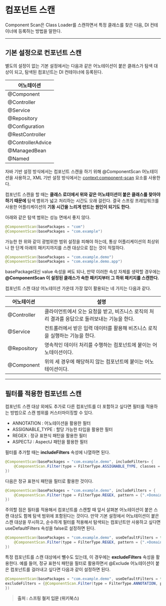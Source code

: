# 컴포넌트 스캔
Component Scan은 Class Loader를 스캔하면서 특정 클래스를 찾은 다음, DI 컨테이너에 등록하는 방법을 말한다.

___

## 기본 설정으로 컨포넌트 스캔
별도의 설정이 없는 기본 설정에서는 다음과 같은 어노테이션이 붙은 클래스가 탐색 대상이 되고, 탐색된 컴포넌트는 DI 컨테이너에 등록된다.

|어노테이션|
|--|
|@Component|
|@Controller|
|@Service|
|@Repository|
|@Configuration|
|@RestController|
|@ControllerAdvice|
|@ManagedBean|
|@Named|

자바 기반 설정 방식에서는 컴포넌트 스캔을 하기 위해 @ComponentScan 어노테이션을 사용하고, XML 기반 설정 방식에서는 <context:component-scan> 요소를 사용한다.

컴포넌트 스캔을 할 때는 __클래스 로더에서 위와 같은 어노테이션이 붙은 클래스를 찾아야 하기 때문에__  탐색 볌위가 넓고 처리하는 시간도 오래 걸린다. 결국 스프링 프레임워크를 사용한 어플리케이션의 __기동 시간을 느리게 만드는 원인이 되기도 한다.__

아래와 같은 탐색 범위는 성능 면에서 좋지 않다.

```java
@ComponentScan(basePackages = "com")
@ComponentScan(basePackages = "com.example")
```

가능한 한 위와 같이 광범위한 범위 설정을 피해야 하는데, 통상 어플리케이션의 최상위나 한 단계 아래의 패키지까지를 스캔 대상으로 잡는 것이 적절하다.

```java
@ComponentScan(basePackages = "com.example.demo")
@ComponentScan(basePackages = "com.example.demo.app")
```
basePackage대신 value 속성을 써도 되나, 만약 이러한 속성 자체를 생략할 경우에는 __@ComponentScan 이 설정된 클래스가 속한 패키지부터 그 하위 패키지를 스캔한다.__

컴포넌트 스캔 대상 어노테이션 가운데 가장 많이 활용되는 네 가지는 다음과 같다.

|어노테이션|설명|
|--|--|
|@Controller|클라이언트에서 오는 요청을 받고, 비즈니스 로직의 처리 결과를 응답으로 돌려보내는 기능을 한다.|
|@Service|컨트롤러에서 받은 입력 데이터를 활용해 비즈니스 로직을 실행하는 기능을 한다.|
|@Repository|영속적인 데이터 처리를 수행하는 컴포넌트에 붙이는 어노테이션이다.|
|@Component|위의 세 경우에 해당하지 않는 컴포넌트에 붙이는 어노테이션이다.|

___

## 필터를 적용한 컴포넌트 스캔
컴포넌트 스캔 대상 외에도 추가로 다른 컴포넌트를 더 포함하고 싶다면 필터를 적용하는 방법으로 스캔 범위를 커스터마이징할 수 있다.

- ANNOTATION : 어노테이션을 활용한 필터
- ASSIGNABLE_TYPE : 할당 가능한 타입을 활용한 필터
- REGEX : 정규 표현식 패턴을 활용한 필터
- ASPECTJ : AspectJ 패턴을 활용한 필터

필터를 추가할 때는 __includeFilters__ 속성에 나열하면 된다.

```java
@ComponentScan(basePackages = "com.example.demo", includeFilters= {
    @ComponentScan.Filter(type = FilterType.ASSIGNABLE_TYPE, classes = {DomainService.class})
})
```

다음은 정규 표현식 패턴을 필터로 활용한 것이다.

```java
@ComponentScan(basePackages = "com.example.demo", includeFilters = {
    @ComponentScan.Filter(type = FilterType.REGEX, pattern = {".+DomainService$"})
})
```

주의할 점은 필터를 적용해서 컴포넌트를 스캔할 때 앞서 살펴본 어노테이션이 붙은 스캔 대상도 함께 탐색 범위에 포함된다는 것이다. 만약 기본 설정에서 어노테이션이 붙은 스캔 대상을 무시하고, 순수하게 필터를 적용해서 탐색되는 컴포넌트만 사용하고 싶다면 useDefaultFilters 속성을 false로 설정하면 된다.

```java
@ComponentScan(basePackages = "com.example.demo", useDefaultFilters = false, includeFilters = {
    @ComponentScan.Filter(type = FilterType.REGEX, pattern = {".+DomainService$"})
})
```

특정 컴포넌트를 스캔 대상에서 뺄수도 있는데, 이 경우에는 __excludeFilters__ 속성을 활용한다. 예를 들어, 정규 표현식 패턴을 필터로 활용하면서 @Exclude 어노테이션이 붙은 컴포넌트를 걸러내고 싶다면 다음과 같이 설정하면 된다.

```java
@ComponentScan(basePackages = "com.example.demo", useDefaultFilters = false, includeFilters = {@ComponentScan.Filter(type = FilterType.REGEX, pattern = {".+DomainService$"}),
excludeFilters = {@ComponentScan.Filter(type = FilterType.ANNOTATION, pattern = {Exclude.class})}
})
```

> __출처 : 스프링 철저 입문 (위키북스)__